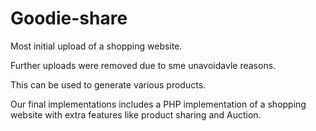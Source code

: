 # Goodie-share

Most initial upload of a shopping website. 

Further uploads were removed due to sme unavoidavle reasons.

This can be used to generate various products. 

Our final implementations includes a PHP implementation of a shopping website with extra features like product sharing and Auction.
